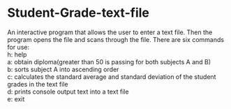 # Student-Grade-text-file

An interactive program that allows the user to enter a text file. Then the program opens the file and scans through the file. There are six commands for use:
<br />
h: help
<br />
a: obtain diploma(greater than 50 is passing for both subjects A and B)
<br />
b: sorts subject A into ascending order
<br />
c: calculates the standard average and standard deviation of the student grades in the text file
<br />
d: prints console output text into a text file
<br />
e: exit
